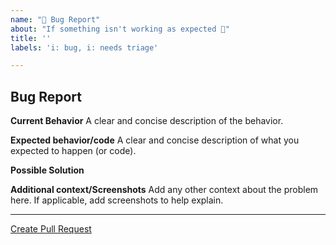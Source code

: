 ```yaml
---
name: "🐛 Bug Report"
about: "If something isn't working as expected 🤔"
title: ''
labels: 'i: bug, i: needs triage'

---
```


## Bug Report

**Current Behavior**
A clear and concise description of the behavior.

**Expected behavior/code**
A clear and concise description of what you expected to happen (or code).

**Possible Solution**
<!--- Only if you have suggestions on a fix for the bug -->

**Additional context/Screenshots**
Add any other context about the problem here. If applicable, add screenshots to help explain.

---

[Create Pull Request](https://github.com/transmute-industries/launchpad/issues/new?template=bug_fix.md)